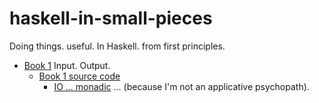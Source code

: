 # haskell-in-small-pieces
Doing things. useful. In Haskell. from first principles.

* [Book 1](book/book1.md) Input. Output.
  * [Book 1 source code](src/book/book1/)
    * [IO ... monadic](src/book/book1/ex1a-io-monad.hs) ... (because I'm not an applicative psychopath).



